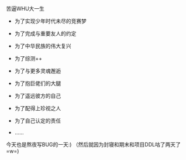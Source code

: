 苦逼WHU大一生

- 为了实现少年时代未尽的竞赛梦
- 为了完成与重要友人的约定
- 为了中华民族的伟大复兴
- 为了综测++
- 为了与更多灵魂邂逅
- 为了抱巨佬们的大腿
- 为了遥远彼方的自己
- 为了配得上珍视之人
- 为了自己认定的责任

- ……

今天也是熬夜写BUG的一天:)
（然后就因为封寝和期末和项目DDL咕了两天了=w=)
